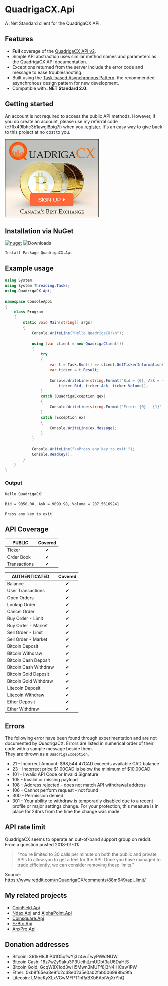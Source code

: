 ﻿# QuadrigaCX.Api
A .Net Standard client for the QuadrigaCX API.

## Features
- **Full** coverage of the  [QuadrigaCX API v2](https://www.quadrigacx.com/api_info).
- Simple API abstraction uses similar method names and parameters as the QuadrigaCX API documentation. 
- Exceptions returned from the server include the error code and message to ease troubleshooting.
- Built using the [Task-based Asynchronous Pattern](https://docs.microsoft.com/en-us/dotnet/standard/asynchronous-programming-patterns/task-based-asynchronous-pattern-tap), the recommended asynchronous design pattern for new development.
- Compatible with **.NET Standard 2.0**.

## Getting started

An account is not required to access the public API methods. 
However, if you do create an account, please use my referral code (c7flx49lbhc3b1awgl8pig7l) when you [register](https://www.quadrigacx.com/?ref=c7flx49lbhc3b1awgl8pig7l). 
It's an easy way to give back to this project at no cost to you.

[![Sign-up with QuadrigaCX](https://github.com/RobJohnston/QuadrigaCX.Api/blob/master/QCX%20300x250%20White%20CDN%20Sign%20Up.jpg)](https://www.quadrigacx.com/?ref=c7flx49lbhc3b1awgl8pig7l)

## Installation via NuGet

[![nuget](https://img.shields.io/nuget/v/QuadrigaCX.Api.svg)](https://www.nuget.org/packages/QuadrigaCX.Api/)
![Downloads](https://img.shields.io/nuget/dt/QuadrigaCx.Api.svg)

```
Install-Package QuadrigaCX.Api
```

## Example usage

```csharp
using System;
using System.Threading.Tasks;
using QuadrigaCX.Api;

namespace ConsoleApp1
{
    class Program
    {
        static void Main(string[] args)
        {
            Console.WriteLine("Hello QuadrigaCX!\n");

            using (var client = new QuadrigaClient())
            {
                try
                {
                    var t = Task.Run(() => client.GetTickerInformationAsync("btc_cad"));
                    var ticker = t.Result;

                    Console.WriteLine(string.Format("Bid = {0}, Ask = {1}, Volume = {2}", 
                        ticker.Bid, ticker.Ask, ticker.Volume));
                }
                catch (QuadrigaException qex)
                {
                    Console.WriteLine(string.Format("Error: {0} - {1}", qex.Code, qex.Message));
                }
                catch (Exception ex)
                {
                    Console.WriteLine(ex.Message);
                }
            }

            Console.WriteLine("\nPress any key to exit.");
            Console.ReadKey();
        }
    }
}
```

### Output
```
Hello QuadrigaCX!

Bid = 9050.00, Ask = 9099.98, Volume = 207.56169241

Press any key to exit.
```

## API Coverage


| PUBLIC                 |    Covered     |
|------------------------|:--------------:|
| Ticker                 |  ✔            |
| Order Book             |  ✔            |
| Transactions           |  ✔            |

| AUTHENTICATED          |    Covered     |
|------------------------|:--------------:|
| Balance                |  ✔            |
| User Transactions      |  ✔            |
| Open Orders            |  ✔            |
| Lookup Order           |  ✔            |
| Cancel Order           |  ✔            |
| Buy Order - Limit      |  ✔            |
| Buy Order - Market     |  ✔            |
| Sell Order - Limit     |  ✔            |
| Sell Order - Market    |  ✔            |
| Bitcoin Deposit        |  ✔            |
| Bitcoin Withdraw       |  ✔            |
| Bitcoin Cash Deposit   |  ✔            |
| Bitcoin Cash Withdraw  |  ✔            |
| Bitcoin Gold Deposit   |  ✔            |
| Bitcoin Gold Withdraw  |  ✔            |
| Litecoin Deposit       |  ✔            |
| Litecoin Withdraw      |  ✔            |
| Ether Deposit          |  ✔            |
| Ether Withdraw         |  ✔            |

## Errors

The following error have been found through experimentation and are not documented by QuadrigaCX.
Errors are listed in numerical order of their code with a sample message beside them.  
They are thrown as a `QuadrigaException`.

* 21 - Incorrect Amount: $98,544.47CAD exceeds available CAD balance
* 23 - Incorrect price $1.00CAD is below the minimum of $10.00CAD
* 101 - Invalid API Code or Invalid Signature
* 105 - Invalid or missing payload
* 108 - Address rejected - does not match API withdrawal address
* 106 - Cannot perform request - not found
* 300 - Permission denied
* 301 - Your ability to withdraw is temporarily disabled due to a recent profile or major settings change. For your protection, this measure is in place for 24hrs from the time the change was made

## API rate limit

QuadrigaCX seems to operate an out-of-band support group on reddit. From a question posted 2018-01-01:

>"You're limited to 30 calls per minute on both the public and private APIs to allow you to get a feel for the API. 
> Once you have managed to trade efficiently, we can consider removing these limits."

Source:  https://www.reddit.com/r/QuadrigaCX/comments/88m649/api_limit/

## My related projects

* [CoinField.Api](https://github.com/RobJohnston/CoinField.Api)
* [Ndax.Api](https://github.com/RobJohnston/Ndax.Api) and [AlphaPoint.Api](https://github.com/RobJohnston/alphapoint.api/)
* [Coinsquare.Api](https://github.com/RobJohnston/Coinsquare.Api)
* [EzBtc.Api](https://github.com/RobJohnston/EzBtc.Api)
* [AnxPro.Api](https://github.com/RobJohnston/AnxPro.Api)

## Donation addresses

* Bitcoin:  361kH8JtiP41G5qfwYj3z4vuTwyPiWdNUW
* Bitcoin Cash:  16z7wZy9aku3P3UeihjLmUDbt3aU6DaHtS
* Bitcoin Gold:  GcqW8X1od3wH5Mwn3MUTf8j3N4iHCaw1PW
* Ether:  0xb8f65ea3e9fc2c48e02a5e0ab2fab006998bc9fa
* Litecoin:  LMbcKyXLxVGwMFPT1hRaBXb6AoiVgXrYhQ
